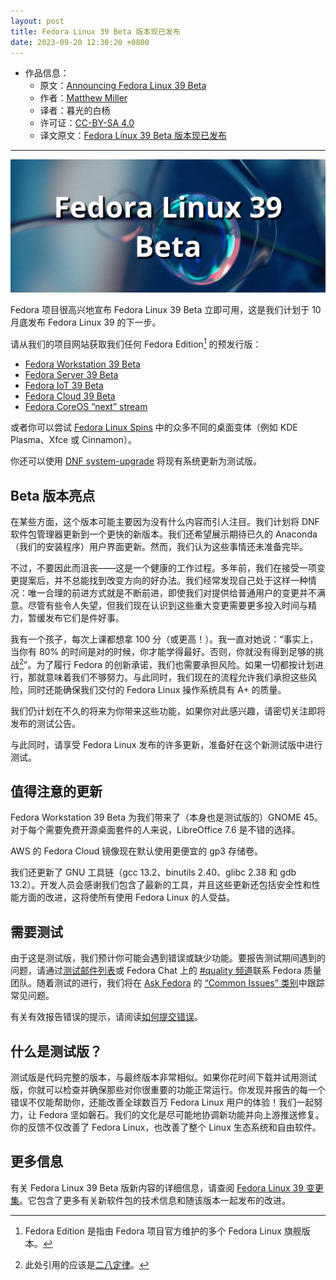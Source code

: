 ```yaml
---
layout: post
title: Fedora Linux 39 Beta 版本现已发布
date: 2023-09-20 12:30:20 +0800
---
```


- 作品信息：
    - 原文：[Announcing Fedora Linux 39 Beta](https://fedoramagazine.org/announcing-fedora-39-beta/)
    - 作者：[Matthew Miller](https://fedoramagazine.org/author/mattdm/)
    - 译者：暮光的白杨
    - 许可证：[CC-BY-SA 4.0](http://creativecommons.org/licenses/by-sa/4.0/)
    - 译文原文：[Fedora Linux 39 Beta 版本现已发布](https://whiteboard-ui8.pages.dev/translation/fedora39-beta-released/)

---

![](/assets/2023/09/fedora-linux-39-beta-1024x433.jpg)

Fedora 项目很高兴地宣布 Fedora Linux 39 Beta 立即可用，这是我们计划于 10 月底发布 Fedora Linux 39 的下一步。

请从我们的项目网站获取我们任何 Fedora Edition[^1] 的预发行版：

[^1]: Fedora Edition 是指由 Fedora 项目官方维护的多个 Fedora Linux 旗舰版本。

- [Fedora Workstation 39 Beta]
- [Fedora Server 39 Beta]
- [Fedora IoT 39 Beta]
- [Fedora Cloud 39 Beta]
- [Fedora CoreOS “next” stream]

[Fedora Workstation 39 Beta]: https://fedoraproject.org/workstation/download/
[Fedora Server 39 Beta]: https://fedoraproject.org/server/download/
[Fedora IoT 39 Beta]: https://fedoraproject.org/iot/download/
[Fedora Cloud 39 Beta]: https://fedoraproject.org/cloud/download/
[Fedora CoreOS “next” stream]: https://fedoraproject.org/coreos/download/?stream=next

或者你可以尝试 [Fedora Linux Spins] 中的众多不同的桌面变体（例如 KDE Plasma、Xfce 或 Cinnamon）。

[Fedora Linux Spins]: https://fedoraproject.org/spins/

你还可以使用 [DNF system-upgrade] 将现有系统更新为测试版。

[DNF system-upgrade]: https://docs.fedoraproject.org/en-US/quick-docs/upgrading-fedora-offline/

## Beta 版本亮点

在某些方面，这个版本可能主要因为没有什么内容而引人注目。我们计划将 DNF 软件包管理器更新到一个更快的新版本。我们还希望展示期待已久的 Anaconda（我们的安装程序）用户界面更新。然而，我们认为这些事情还未准备完毕。

不过，不要因此而沮丧——这是一个健康的工作过程。多年前，我们在接受一项变更提案后，并不总能找到改变方向的好办法。我们经常发现自己处于这样一种情况：唯一合理的前进方式就是不断前进，即使我们对提供给普通用户的变更并不满意。尽管有些令人失望，但我们现在认识到这些重大变更需要更多投入时间与精力，暂缓发布它们是件好事。

我有一个孩子，每次上课都想拿 100 分（或更高！）。我一直对她说：“事实上，当你有 80% 的时间是对的时候，你才能学得最好。否则，你就没有得到足够的挑战[^2]”。为了履行 Fedora 的创新承诺，我们也需要承担风险。如果一切都按计划进行，那就意味着我们不够努力。与此同时，我们现在的流程允许我们承担这些风险，同时还能确保我们交付的 Fedora Linux 操作系统具有 A+ 的质量。

[^2]: 此处引用的应该是[二八定律]。

[二八定律]: https://wiki.mbalib.com/wiki/80/20%E6%B3%95%E5%88%99

我们仍计划在不久的将来为你带来这些功能，如果你对此感兴趣，请密切关注即将发布的测试公告。

与此同时，请享受 Fedora Linux 发布的许多更新，准备好在这个新测试版中进行测试。

## 值得注意的更新

Fedora Workstation 39 Beta 为我们带来了（本身也是测试版的）GNOME 45。对于每个需要免费开源桌面套件的人来说，LibreOffice 7.6 是不错的选择。

AWS 的 Fedora Cloud 镜像现在默认使用更便宜的 gp3 存储卷。

我们还更新了 GNU 工具链（gcc 13.2、binutils 2.40、glibc 2.38 和 gdb 13.2）。开发人员会感谢我们包含了最新的工具，并且这些更新还包括安全性和性能方面的改进，这将使所有使用 Fedora Linux 的人受益。

## 需要测试

由于这是测试版，我们预计你可能会遇到错误或缺少功能。要报告测试期间遇到的问题，请通过[测试邮件列表]或 Fedora Chat 上的 [#quality 频道]联系 Fedora 质量团队。随着测试的进行，我们将在 [Ask Fedora] 的 [“Common Issues” 类别]中跟踪常见问题。

有关有效报告错误的提示，请阅读[如何提交错误]。

[测试邮件列表]: https://lists.fedoraproject.org/archives/list/test%40lists.fedoraproject.org/
[#quality 频道]: https://chat.fedoraproject.org/#/room/#quality:fedoraproject.org
[“Common Issues” 类别]: https://discussion.fedoraproject.org/tags/c/ask/common-issues/82/f39
[Ask Fedora]: https://discussion.fedoraproject.org/c/ask/6/none
[如何提交错误]: https://docs.fedoraproject.org/en-US/quick-docs/howto-file-a-bug/

## 什么是测试版？

测试版是代码完整的版本，与最终版本非常相似。如果你花时间下载并试用测试版，你就可以检查并确保那些对你很重要的功能正常运行。你发现并报告的每一个错误不仅能帮助你，还能改善全球数百万 Fedora Linux 用户的体验！我们一起努力，让 Fedora 坚如磐石。我们的文化是尽可能地协调新功能并向上游推送修复。你的反馈不仅改善了 Fedora Linux，也改善了整个 Linux 生态系统和自由软件。

## 更多信息

有关 Fedora Linux 39 Beta 版新内容的详细信息，请查阅 [Fedora Linux 39 变更集]。它包含了更多有关新软件包的技术信息和随该版本一起发布的改进。

[Fedora Linux 39 变更集]: https://fedoraproject.org/wiki/Releases/39/ChangeSet